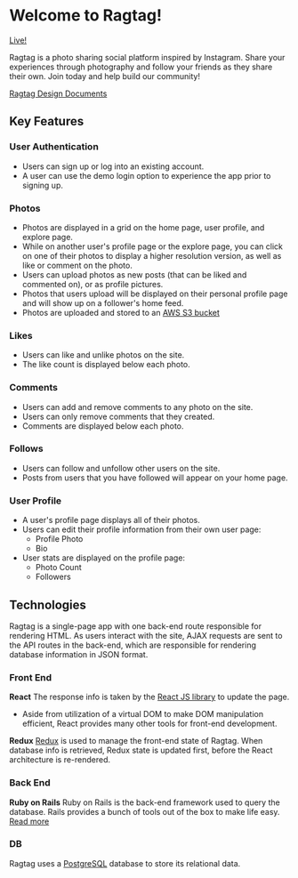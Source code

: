 # Welcome to Ragtag!

[Live!](https://ragtag-io.herokuapp.com/)

Ragtag is a photo sharing social platform inspired by Instagram. Share your experiences through photography and follow your friends as they share their own. Join today and help build our community!

[Ragtag Design Documents](https://github.com/vanillafrosty/ragtag/wiki)


## Key Features

### User Authentication
- Users can sign up or log into an existing account.
- A user can use the demo login option to experience the app prior to signing up.

### Photos
- Photos are displayed in a grid on the home page, user profile, and explore page.
- While on another user's profile page or the explore page, you can click on one of their photos to display a higher resolution version, as well as like or comment on the photo.
- Users can upload photos as new posts (that can be liked and commented on), or as profile pictures.
- Photos that users upload will be displayed on their personal profile page and will show up on a follower's home feed.
- Photos are uploaded and stored to an [AWS S3 bucket](https://aws.amazon.com/s3/)

### Likes
- Users can like and unlike photos on the site.
- The like count is displayed below each photo.

### Comments
- Users can add and remove comments to any photo on the site.
- Users can only remove comments that they created.
- Comments are displayed below each photo.

### Follows
- Users can follow and unfollow other users on the site.
- Posts from users that you have followed will appear on your home page.

### User Profile
- A user's profile page displays all of their photos.
- Users can edit their profile information from their own user page:
	- Profile Photo
	- Bio
- User stats are displayed on the profile page:
	- Photo Count
	- Followers


## Technologies

Ragtag is a single-page app with one back-end route responsible for rendering HTML. As users interact with the site, AJAX requests are sent to the API routes in the back-end, which are responsible for rendering database information in JSON format.

### Front End

**React**
 The response info is taken by the [React JS library](https://reactjs.org/) to update the page.
- Aside from utilization of a virtual DOM to make DOM manipulation efficient, React provides many other tools for front-end development.

**Redux**
[Redux](https://redux.js.org/) is used to manage the front-end state of Ragtag. When database info is retrieved, Redux state is updated first, before the React architecture is re-rendered. 

### Back End

**Ruby on Rails**
Ruby on Rails is the back-end framework used to query the database. Rails provides a bunch of tools out of the box to make life easy. [Read more](https://rubyonrails.org/)

### DB
Ragtag uses a [PostgreSQL](https://www.postgresql.org/) database to store its relational data.
